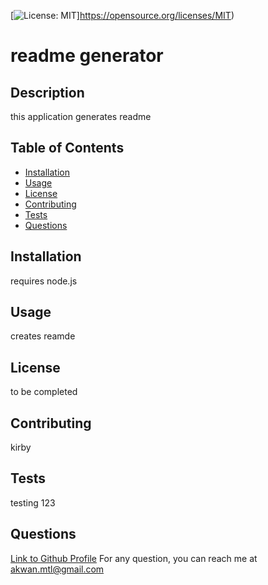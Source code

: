 [![License: MIT](https://img.shields.io/badge/License-MIT-yellow.svg)]https://opensource.org/licenses/MIT)

# readme generator

## Description 

this application generates readme

## Table of Contents

* [Installation](#installation)
* [Usage](#usage)
* [License](#license)
* [Contributing](#contributing)
* [Tests](#tests)
* [Questions](#questions)

## Installation

requires node.js

## Usage 

creates reamde

## License

to be completed

## Contributing

kirby

## Tests

testing 123

## Questions

[Link to Github Profile](https://github.com/akwanmtl)
For any question, you can reach me at akwan.mtl@gmail.com
    